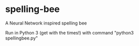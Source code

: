 # spelling-bee
A Neural Network inspired spelling bee

Run in Python 3 (get with the times!) with command "python3 spellingbee.py"